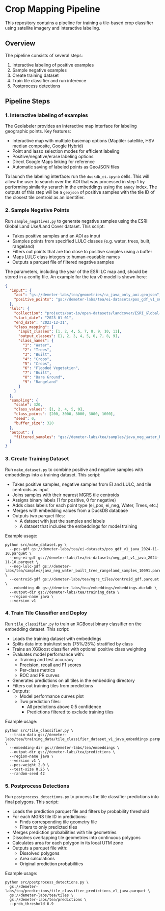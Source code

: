 # Crop Mapping Pipeline

This repository contains a pipeline for training a tile-based crop classifier using satellite imagery and interactive labeling.

## Overview

The pipeline consists of several steps:

1. Interactive labeling of positive examples
2. Sample negative examples
3. Create training dataset
4. Train tile classifier and run inference
5. Postprocess detections

## Pipeline Steps

### 1. Interactive labeling of examples
The Geolabeler provides an interactive map interface for labeling geographic points. Key features:

- Interactive map with multiple basemap options (Maptiler satellite, HSV median composite, Google Hybrid)
- Point and lasso selection modes for efficient labeling
- Positive/negative/erase labeling options
- Direct Google Maps linking for reference
- Automatic saving of labeled points as GeoJSON files

To launch the labeling interface: run the `duckdb_ei.ipynb` cells. This will allow the user to search over the AOI that was processed in step 1 by performing similarity serarch in the embeddings using the `annoy` index.
The outputs of this step will be a `geojson` of positive samples with the tile ID of the closest tile centroid as an identifier.

### 2. Sample Negative Points

Run `sample_negatives.py` to generate negative samples using the ESRI Global Land Use/Land Cover dataset. This script:

- Takes positive samples and an AOI as input
- Samples points from specified LULC classes (e.g. water, trees, built, rangeland)
- Filters out points that are too close to positive samples using a buffer
- Maps LULC class integers to human-readable names
- Outputs a parquet file of filtered negative samples

The parameters, including the year of the ESRI LC map and, should be stored in a config file. An example for the tea v0 model is shown here:
```json
{
  "input": {
    "aoi": "gs://demeter-labs/tea/geometries/ra_java_only_aoi.geojson",
    "positive_points": "gs://demeter-labs/tea/ei-datasets/pos_gdf_v1_sumatra_2024-11-10.parquet"
  },
  "lulc": {
    "collection": "projects/sat-io/open-datasets/landcover/ESRI_Global-LULC_10m_TS",
    "start_date": "2023-01-01",
    "end_date": "2023-12-31",
    "class_mapping": {
      "input_classes": [1, 2, 4, 5, 7, 8, 9, 10, 11],
      "output_classes": [1, 2, 3, 4, 5, 6, 7, 8, 9],
      "class_names": {
        "1": "Water",
        "2": "Trees",
        "3": "Built",
        "4": "Crops",
        "5": "Crops",
        "6": "Flooded Vegetation",
        "7": "Built",
        "8": "Bare Ground",
        "9": "Rangeland"
      }
    }
  },
  "sampling": {
    "scale": 320,
    "class_values": [1, 2, 4, 5, 9],
    "class_points": [200, 3000, 3000, 3000, 1000],
    "seed": 0,
    "buffer_size": 320
  },
  "output": {
    "filtered_samples": "gs://demeter-labs/tea/samples/java_neg_water_built_tree_rangeland_samples_10091.parquet"
  }
} 
```


### 3. Create Training Dataset

Run `make_dataset.py` to combine positive and negative samples with embeddings into a training dataset. This script:

- Takes positive samples, negative samples from EI and LULC, and tile centroids as input
- Joins samples with their nearest MGRS tile centroids 
- Assigns binary labels (1 for positive, 0 for negative)
- Adds class labels for each point type (ei_pos, ei_neg, Water, Trees, etc.)
- Merges with embedding values from a DuckDB database
- Outputs two parquet files:
  - A dataset with just the samples and labels
  - A dataset that includes the embeddings for model training

Example usage:
```
python src/make_dataset.py \
  --pos-gdf gs://demeter-labs/tea/ei-datasets/pos_gdf_v1_java_2024-11-10.parquet \
  --neg-ei-gdf gs://demeter-labs/tea/ei-datasets/neg_gdf_v1_java_2024-11-10.parquet \
  --neg-lulc-gdf gs://demeter-labs/tea/samples/java_neg_water_built_tree_rangeland_samples_10091.parquet \
  --centroid-gdf gs://demeter-labs/tea/mgrs_tiles/centroid_gdf.parquet \
  --embedding-db gs://demeter-labs/tea/embeddings/embeddings.duckdb \
  --output-dir gs://demeter-labs/tea/training_data \
  --region-name java \
  --version v1
```

### 4. Train Tile Classifier and Deploy

Run `tile_classifier.py` to train an XGBoost binary classifier on the embedding dataset. This script:

- Loads the training dataset with embeddings
- Splits data into train/test sets (75%/25%) stratified by class
- Trains an XGBoost classifier with optional positive class weighting
- Evaluates model performance with:
  - Training and test accuracy
  - Precision, recall and F1 scores
  - Per-class metrics
  - ROC and PR curves
- Generates predictions on all tiles in the embedding directory
- Filters out training tiles from predictions
- Outputs:
  - Model performance curves plot
  - Two prediction files:
    - All predictions above 0.5 confidence
    - Predictions filtered to exclude training tiles

Example usage:
```
python src/tile_classifier.py \
  --train-data gs://demeter-labs/tea/training_data/tile_classifier_dataset_v1_java_embeddings.parquet \
  --embedding-dir gs://demeter-labs/tea/embeddings \
  --output-dir gs://demeter-labs/tea/predictions \
  --region-name java \
  --version v1 \
  --pos-weight 2.0 \
  --test-size 0.25 \
  --random-seed 42
```

### 5. Postprocess Detections

Run `postprocess_detections.py` to process the tile classifier predictions into final polygons. This script:

- Loads the prediction parquet file and filters by probability threshold
- For each MGRS tile ID in predictions:
  - Finds corresponding tile geometry file
  - Filters to only predicted tiles
- Merges prediction probabilities with tile geometries
- Dissolves overlapping tile geometries into continuous polygons
- Calculates area for each polygon in its local UTM zone
- Outputs a parquet file with:
  - Dissolved polygons
  - Area calculations
  - Original prediction probabilities

Example usage:
```
python src/postprocess_detections.py \
  gs://demeter-labs/tea/predictions/tile_classifier_predictions_v1_java.parquet \
  gs://demeter-labs/tea/tiles \
  gs://demeter-labs/tea/predictions \
  --prob_threshold 0.9

```
















